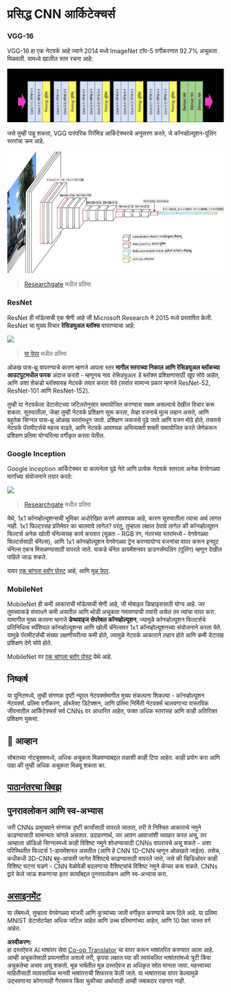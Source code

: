 <!--
CO_OP_TRANSLATOR_METADATA:
{
  "original_hash": "2f7b97b375358cb51a1e098df306bf73",
  "translation_date": "2025-08-26T09:31:40+00:00",
  "source_file": "lessons/4-ComputerVision/07-ConvNets/CNN_Architectures.md",
  "language_code": "mr"
}
-->
# प्रसिद्ध CNN आर्किटेक्चर्स

### VGG-16

VGG-16 हा एक नेटवर्क आहे ज्याने 2014 मध्ये ImageNet टॉप-5 वर्गीकरणात 92.7% अचूकता मिळवली. यामध्ये खालील स्तर रचना आहे:

![ImageNet Layers](../../../../../translated_images/vgg-16-arch1.d901a5583b3a51baeaab3e768567d921e5d54befa46e1e642616c5458c934028.mr.jpg)

जसे तुम्ही पाहू शकता, VGG पारंपरिक पिरॅमिड आर्किटेक्चरचे अनुसरण करते, जे कॉनव्होल्यूशन-पूलिंग स्तरांचा क्रम आहे.

![ImageNet Pyramid](../../../../../translated_images/vgg-16-arch.64ff2137f50dd49fdaa786e3f3a975b3f22615efd13efb19c5d22f12e01451a1.mr.jpg)

> [Researchgate](https://www.researchgate.net/figure/Vgg16-model-structure-To-get-the-VGG-NIN-model-we-replace-the-2-nd-4-th-6-th-7-th_fig2_335194493) मधील प्रतिमा

### ResNet

ResNet ही मॉडेल्सची एक श्रेणी आहे जी Microsoft Research ने 2015 मध्ये प्रस्तावित केली. ResNet चा मुख्य विचार **रेसिड्युअल ब्लॉक्स** वापरण्याचा आहे:

<img src="images/resnet-block.png" width="300"/>

> [या पेपर](https://arxiv.org/pdf/1512.03385.pdf) मधील प्रतिमा

ओळख पास-थ्रू वापरण्याचे कारण म्हणजे आपला स्तर **मागील स्तराच्या निकाल आणि रेसिड्युअल ब्लॉकच्या आउटपुटमधील फरक** अंदाज करतो - म्हणूनच नाव *रेसिड्युअल*. हे ब्लॉक्स प्रशिक्षणासाठी खूप सोपे आहेत, आणि अशा शेकडो ब्लॉक्ससह नेटवर्क तयार करता येते (सर्वात सामान्य प्रकार म्हणजे ResNet-52, ResNet-101 आणि ResNet-152).

तुम्ही या नेटवर्कला डेटासेटच्या जटिलतेनुसार समायोजित करण्यास सक्षम असल्याचे देखील विचार करू शकता. सुरुवातीला, जेव्हा तुम्ही नेटवर्क प्रशिक्षण सुरू करता, तेव्हा वजनाचे मूल्य लहान असते, आणि बहुतेक सिग्नल पास-थ्रू ओळख स्तरांमधून जातो. प्रशिक्षण जसजसे पुढे जाते आणि वजन मोठे होते, तसतसे नेटवर्क पॅरामीटर्सचे महत्त्व वाढते, आणि नेटवर्क आवश्यक अभिव्यक्ती शक्ती समायोजित करते जेणेकरून प्रशिक्षण प्रतिमा योग्यरित्या वर्गीकृत करता येतील.

### Google Inception

Google Inception आर्किटेक्चर या कल्पनेला पुढे नेते आणि प्रत्येक नेटवर्क स्तराला अनेक वेगवेगळ्या मार्गांच्या संयोजनाने तयार करते:

<img src="images/inception.png" width="400"/>

> [Researchgate](https://www.researchgate.net/figure/Inception-module-with-dimension-reductions-left-and-schema-for-Inception-ResNet-v1_fig2_355547454) मधील प्रतिमा

येथे, 1x1 कॉनव्होल्यूशन्सची भूमिका अधोरेखित करणे आवश्यक आहे, कारण सुरुवातीला त्याचा अर्थ लागत नाही. 1x1 फिल्टरसह प्रतिमेवर का चालवावे लागेल? परंतु, तुम्हाला लक्षात ठेवावे लागेल की कॉनव्होल्यूशन फिल्टर्स अनेक खोली चॅनेल्ससह कार्य करतात (मूळतः - RGB रंग, नंतरच्या स्तरांमध्ये - वेगवेगळ्या फिल्टर्ससाठी चॅनेल्स), आणि 1x1 कॉनव्होल्यूशन वेगवेगळ्या ट्रेन करण्यायोग्य वजनांचा वापर करून इनपुट चॅनेल्स एकत्र मिसळण्यासाठी वापरले जाते. याकडे चॅनेल डायमेंशनवर डाउनसॅम्पलिंग (पूलिंग) म्हणून देखील पाहिले जाऊ शकते.

यावर [एक चांगला ब्लॉग पोस्ट](https://medium.com/analytics-vidhya/talented-mr-1x1-comprehensive-look-at-1x1-convolution-in-deep-learning-f6b355825578) आहे, आणि [मूळ पेपर](https://arxiv.org/pdf/1312.4400.pdf).

### MobileNet

MobileNet ही कमी आकाराची मॉडेल्सची श्रेणी आहे, जी मोबाइल डिव्हाइससाठी योग्य आहे. जर तुमच्याकडे संसाधने कमी असतील आणि थोडी अचूकता गमावण्याची तयारी असेल तर त्यांचा वापर करा. यामागील मुख्य कल्पना म्हणजे **डेप्थवाइज सेपरेबल कॉनव्होल्यूशन**, ज्यामुळे कॉनव्होल्यूशन फिल्टर्सचे प्रतिनिधित्व स्पॅशियल कॉनव्होल्यूशन्स आणि खोली चॅनेल्सवर 1x1 कॉनव्होल्यूशनच्या संयोजनाने करता येते. यामुळे पॅरामीटर्सची संख्या लक्षणीयरीत्या कमी होते, ज्यामुळे नेटवर्क आकाराने लहान होते आणि कमी डेटासह प्रशिक्षण देणे सोपे होते.

MobileNet वर [एक चांगला ब्लॉग पोस्ट](https://medium.com/analytics-vidhya/image-classification-with-mobilenet-cc6fbb2cd470) येथे आहे.

## निष्कर्ष

या युनिटमध्ये, तुम्ही संगणक दृष्टी न्यूरल नेटवर्क्समागील मुख्य संकल्पना शिकल्या - कॉनव्होल्यूशन नेटवर्क्स. प्रतिमा वर्गीकरण, ऑब्जेक्ट डिटेक्शन, आणि प्रतिमा निर्मिती नेटवर्क्स चालवणाऱ्या वास्तविक जीवनातील आर्किटेक्चर्स सर्व CNNs वर आधारित आहेत, फक्त अधिक स्तरांसह आणि काही अतिरिक्त प्रशिक्षण युक्त्या.

## 🚀 आव्हान

सोबतच्या नोटबुक्समध्ये, अधिक अचूकता मिळवण्याबद्दल तळाशी काही टिपा आहेत. काही प्रयोग करा आणि पाहा की तुम्ही अधिक अचूकता मिळवू शकता का.

## [पाठानंतरचा क्विझ](https://ff-quizzes.netlify.app/en/ai/quiz/14)

## पुनरावलोकन आणि स्व-अभ्यास

जरी CNNs प्रामुख्याने संगणक दृष्टी कार्यांसाठी वापरले जातात, तरी ते निश्चित आकाराचे नमुने काढण्यासाठी सामान्यतः चांगले असतात. उदाहरणार्थ, जर आपण आवाजांशी व्यवहार करत असू, तर आम्हाला ऑडिओ सिग्नलमध्ये काही विशिष्ट नमुने शोधण्यासाठी CNNs वापरायचे असू शकते - अशा परिस्थितीत फिल्टर्स 1-डायमेंशनल असतील (आणि हे CNN 1D-CNN म्हणून ओळखले जाईल). तसेच, कधीकधी 3D-CNN बहु-आयामी जागेत वैशिष्ट्ये काढण्यासाठी वापरले जाते, जसे की व्हिडिओवर काही विशिष्ट घटना घडणे - CNN वेळोवेळी बदलणाऱ्या वैशिष्ट्यांचे विशिष्ट नमुने कॅप्चर करू शकते. CNNs द्वारे केले जाऊ शकणाऱ्या इतर कार्यांबद्दल पुनरावलोकन आणि स्व-अभ्यास करा.

## [असाइनमेंट](lab/README.md)

या लॅबमध्ये, तुम्हाला वेगवेगळ्या मांजरी आणि कुत्र्यांच्या जाती वर्गीकृत करण्याचे काम दिले आहे. या प्रतिमा MNIST डेटासेटपेक्षा अधिक जटिल आहेत आणि उच्च परिमाणांच्या आहेत, आणि 10 पेक्षा जास्त वर्ग आहेत.

**अस्वीकरण**:  
हा दस्तऐवज AI भाषांतर सेवा [Co-op Translator](https://github.com/Azure/co-op-translator) चा वापर करून भाषांतरित करण्यात आला आहे. आम्ही अचूकतेसाठी प्रयत्नशील असलो तरी, कृपया लक्षात घ्या की स्वयंचलित भाषांतरांमध्ये त्रुटी किंवा अचूकतेचा अभाव असू शकतो. मूळ भाषेतील मूळ दस्तऐवज हा अधिकृत स्रोत मानला जावा. महत्त्वाच्या माहितीसाठी व्यावसायिक मानवी भाषांतराची शिफारस केली जाते. या भाषांतराचा वापर केल्यामुळे उद्भवणाऱ्या कोणत्याही गैरसमज किंवा चुकीच्या अर्थासाठी आम्ही जबाबदार राहणार नाही.
